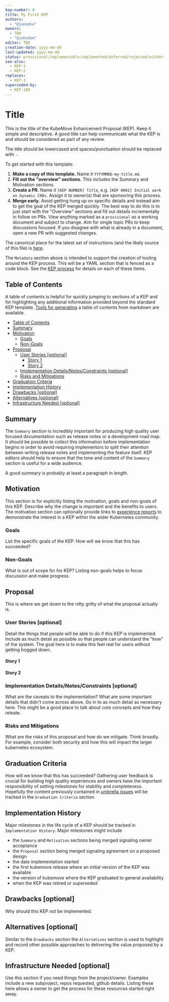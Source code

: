 ```yaml
---
kep-number: 0
title: My First KEP
authors:
  - "@janedoe"
owners:
  - TBD
  - "@johndoe"
editor: TBD
creation-date: yyyy-mm-dd
last-updated: yyyy-mm-dd
status: provisional/implementable/implemented/deferred/rejected/withdrawn/replaced
see-also:
  - KEP-1
  - KEP-2
replaces:
  - KEP-3
superseded-by:
  - KEP-100
---
```


# Title

This is the title of the KubeMove Enhancement Proposal (KEP).
Keep it simple and descriptive.
A good title can help communicate what the KEP is and should be considered as part of any review.

The title should be lowercased and spaces/punctuation should be replaced with `-`.

To get started with this template:
1. **Make a copy of this template.**
  Name it `YYYYMMDD-my-title.md`.
1. **Fill out the "overview" sections.**
  This includes the Summary and Motivation sections.
1. **Create a PR.**
  Name it `[KEP NUMBER] Title`, e.g. `[KEP 0002] Initial work on Dynamic CRDs`.
  Assign it to owner(s) that are sponsoring this process.
1. **Merge early.**
  Avoid getting hung up on specific details and instead aim to get the goal of the KEP merged quickly.
  The best way to do this is to just start with the "Overview" sections and fill out details incrementally in follow on PRs.
  View anything marked as a `provisional` as a working document and subject to change.
  Aim for single topic PRs to keep discussions focused.
  If you disagree with what is already in a document, open a new PR with suggested changes.

The canonical place for the latest set of instructions (and the likely source of this file) is [here](/keps/0000-kep-template.md).

The `Metadata` section above is intended to support the creation of tooling around the KEP process.
This will be a YAML section that is fenced as a code block.
See the [KEP process](/keps/0001-kep-process.md) for details on each of these items.

## Table of Contents

A table of contents is helpful for quickly jumping to sections of a KEP and for highlighting any additional information provided beyond the standard KEP template.
[Tools for generating][] a table of contents from markdown are available.

* [Table of Contents](#table-of-contents)
* [Summary](#summary)
* [Motivation](#motivation)
    * [Goals](#goals)
    * [Non-Goals](#non-goals)
* [Proposal](#proposal)
    * [User Stories [optional]](#user-stories-optional)
      * [Story 1](#story-1)
      * [Story 2](#story-2)
    * [Implementation Details/Notes/Constraints [optional]](#implementation-detailsnotesconstraints-optional)
    * [Risks and Mitigations](#risks-and-mitigations)
* [Graduation Criteria](#graduation-criteria)
* [Implementation History](#implementation-history)
* [Drawbacks [optional]](#drawbacks-optional)
* [Alternatives [optional]](#alternatives-optional)
* [Infrastructure Needed [optional]](#infrastructure-needed-optional)

[Tools for generating]: https://github.com/ekalinin/github-markdown-toc

## Summary

The `Summary` section is incredibly important for producing high quality user focused documentation such as release notes or a development road map.
It should be possible to collect this information before implementation begins in order to avoid requiring implementors to split their attention between writing release notes and implementing the feature itself.
KEP editors should help to ensure that the tone and content of the `Summary` section is useful for a wide audience.

A good summary is probably at least a paragraph in length.

## Motivation

This section is for explicitly listing the motivation, goals and non-goals of this KEP.
Describe why the change is important and the benefits to users.
The motivation section can optionally provide links to [experience reports][] to demonstrate the interest in a KEP within the wider Kubernetes community.

[experience reports]: https://github.com/golang/go/wiki/ExperienceReports

### Goals

List the specific goals of the KEP.
How will we know that this has succeeded?

### Non-Goals

What is out of scope for his KEP?
Listing non-goals helps to focus discussion and make progress.

## Proposal

This is where we get down to the nitty gritty of what the proposal actually is.

### User Stories [optional]

Detail the things that people will be able to do if this KEP is implemented.
Include as much detail as possible so that people can understand the "how" of the system.
The goal here is to make this feel real for users without getting bogged down.

#### Story 1

#### Story 2

### Implementation Details/Notes/Constraints [optional]

What are the caveats to the implementation?
What are some important details that didn't come across above.
Go in to as much detail as necessary here.
This might be a good place to talk about core concepts and how they releate.

### Risks and Mitigations

What are the risks of this proposal and how do we mitigate.
Think broadly.
For example, consider both security and how this will impact the larger kubernetes ecosystem.

## Graduation Criteria

How will we know that this has succeeded?
Gathering user feedback is crucial for building high quality experiences and owners have the important responsibility of setting milestones for stability and completeness.
Hopefully the content previously contained in [umbrella issues][] will be tracked in the `Graduation Criteria` section.

[umbrella issues]: https://github.com/kubernetes/kubernetes/issues/42752

## Implementation History

Major milestones in the life cycle of a KEP should be tracked in `Implementation History`.
Major milestones might include

- the `Summary` and `Motivation` sections being merged signaling owner acceptance
- the `Proposal` section being merged signaling agreement on a proposed design
- the date implementation started
- the first kubemove release where an initial version of the KEP was available
- the version of kubemove where the KEP graduated to general availability
- when the KEP was retired or superseded

## Drawbacks [optional]

Why should this KEP _not_ be implemented.

## Alternatives [optional]

Similar to the `Drawbacks` section the `Alternatives` section is used to highlight and record other possible approaches to delivering the value proposed by a KEP.

## Infrastructure Needed [optional]

Use this section if you need things from the project/owner.
Examples include a new subproject, repos requested, github details.
Listing these here allows a owner to get the process for these resources started right away.

